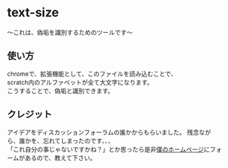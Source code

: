 # text-size
～これは、偽垢を識別するためのツールです～  

使い方  
---
chromeで、拡張機能として、このファイルを読み込むことで、  
scratch内のアルファベットが全て大文字になります。  
こうすることで、偽垢と識別できます。

クレジット  
---
アイデアをディスカッションフォーラムの誰かからもらいました。 
残念ながら、誰かを、忘れてしまったのです、、、  
「これ自分の事じゃないですかね？」とか思ったら是非[僕のホームページ](https://croud7.github.io/site/)にフォームがあるので、教えて下さい。
